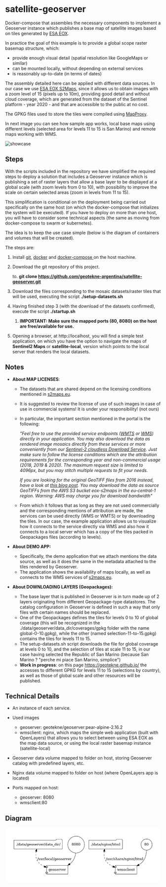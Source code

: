 # satellite-geoserver
Docker-compose that assembles the necessary components to implement a Geoserver instance which publishes a base map of satellite images based on tiles generated by [ESA EOX](http://maps.eox.at/).

In practice the goal of this example is to provide a global scope raster basemap structure, which:

- provide enough visual detail (spatial resolution like GoogleMaps or similar)
- can be mounted locally, without depending on external services
- is reasonably up-to-date (in terms of dates)

The assembly detailed here can be applied with different data sources. In our case we use [ESA EOX S2Maps](https://s2maps.eu/), since it allows us to obtain images with a zoom level of 15 (pixels up to 10m), providing good detail and without cloud coverage, which are generated from the dataset of the Sentinel platform - year 2020 - and that are accessible to the public at no cost.

The GPKG files used to store the tiles were compiled using [MapProxy](https://mapproxy.org/).

In next image you can see how sample app works, local base maps using different levels (selected area for levels 11 to 15 is San Marino) and remote maps working with WMS.

![showcase](./img/satellite-geoserver-optimized.gif)

## Steps

With the scripts included in the repository we have simplified the required steps to deploy a solution that includes a Geoserver instance which is publishing a set of raster layers that allow a base layer to be displayed at a global scale (with zoom levels from 0 to 10), with possibility to improve the scale on certain selected areas (zoom in levels from 11 to 15).

This simplification is conditional on the deployment being carried out specifically on the same host (on which the docker-compose that initializes the system will be executed). If you have to deploy on more than one host, you will have to consider some technical aspects (the same as moving from docker-compose to swarm or kubernetes).

The idea is to keep the use case simple (below is the diagram of containers and volumes that will be created).

The steps are:

1. Install [git](https://github.com/git-guides/install-git), [docker](https://docs.docker.com/engine/install/ubuntu/) and [docker-compose ](https://docs.docker.com/compose/install/) on the host machine.

2. Download the git repository of this project.

   to. **git clone https://github.com/geotekne-argentina/satellite-geoserver.git**

3. Download the files corresponding to the mosaic datasets/raster tiles that will be used, executing the script **./setup-datasets.sh**

4. Having finished step 3 (with the download of the datasets confirmed), execute the script **./startup.sh**

   1. **IMPORTANT: Make sure the mapped ports (80, 8080) on the host are free/available for use.**

5. Opening a browser, at http://localhost, you will find a simple test application, on which you have the option to navigate the maps of **Sentinel2 Maps** or **satellite-local**, version which points to the local server that renders the local datasets.



## Notes



- **About MAP LICENSES**:

  - The datasets that are shared depend on the licensing conditions mentioned in [s2maps.eu](https://s2maps.eu/).

  - It is suggested to review the license of use of such images in case of use in commercial systems! It is under your responsibility! (not ours)

  - In particular, the important section mentioned in the portal is the following:

    *"Feel free to use the provided service endpoints ([WMTS](https://tiles.maps.eox.at/wmts/1.0.0/WMTSCapabilities.xml) or [WMS](https://tiles.maps.eox.at/wms?service=wms&request=getcapabilities)) directly in your application. You may also download the data as rendered image mosaics directly from these services or more conveniently from our [Sentinel-2 cloudless Download Service](https://s2maps.eu/?downloadservice). Just make sure to follow the license conditions which are the attribution requirements for the corresponding year and non-commercial usage (2018, 2019 & 2020). The maximum request size is limited to 4096px, but you may stitch multiple requests to fit your needs.*

    *If you are looking for the original GeoTIFF files from 2016 instead, have a look at [this blog post](https://eox.at/2017/03/sentinel-2-cloudless-original-tiles-available/). You may download the data as source GeoTIFFs from the AWS S3 bucket eox-s2maps in the eu-central-1 region. Warning: AWS may charge you for download bandwidth"*

  - From which it follows that as long as they are not used commercially and the corresponding mentions of attribution are made, the services can be used directly (WMS or WMTS) or by downloading the tiles. In our case, the example application allows us to visualize how it connects to the service directly via WMS and also how it connects to a local server which has a copy of the tiles packed in Geopackages files (according to levels).

- **About DEMO APP:**

  - Specifically, the demo application that we attach mentions the data source, as well as it does the same in the metadata attached to the tiles rendered by Geoserver.
  - The application shows the availability of maps locally, as well as connects to the WMS services of [s2maps.eu](https://s2maps.eu/).

- **About DOWNLOADING LAYERS (Geopackages):**

  - The base layer that is published in Geoserver is in turn made up of 2 layers originating from different Geopackage-type datastores. The catalog configuration in Geoserver is defined in such a way that only files with certain names should be replaced.
  - One of the Geopackages defines the tiles for levels 0 to 10 of global coverage (this will be recognized in the ./data/geoserver/data_dir/coverages/gpkg folder with the name global-0-10.gpkg), while the other (named selection-11-to-15.gpkg) contains the tiles for levels 11 to 15.
  - The setup-datasets.sh script downloads the file for global coverage at levels 0 to 10, and the selection of tiles at scale 11 to 15, in our case having selected the Republic of San Marino (because San Marino ? "perche mi piace San Marino, simplice")
  - **Work in progress**: on this page https://geotekne.github.io/ the accesses to different GPKG for levels 11 to 15 (selections by country), as well as those of global scale and other resources will be published.
  
  

## Technical Details
- An instance of each service.

- Used images

   - geoserver: geotekne/geoserver:pear-alpine-2.16.2
   - wmsclient: nginx, which maps the simple web application (built with OpenLayers) that allows you to select between using ESA EOX as the map data source, or using the local raster basemap instance (satellite-local)

- Geoserver data volume mapped to folder on host, storing Geoserver catalog with predefined layers, etc.

- Nginx data volume mapped to folder on host (where OpenLayers app is located)

- Ports mapped on host:

   - geoserver: 8080
   - wmsclient:80
   
   

## Diagram

![](./diagram.png)